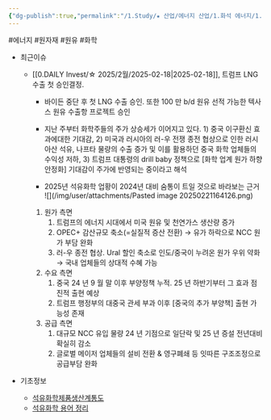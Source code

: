 ```yaml
---
{"dg-publish":true,"permalink":"/1.Study/★ 산업/에너지 산업/1.화석 에너지/1.정유화학/석유화학/","created":"2024-11-20T21:02:28.304+09:00","updated":"2025-06-03T20:07:20.967+09:00"}
---
```


#에너지 #원자재 #원유 #화학

- 최근이슈
	- [[0.DAILY Invest/☆ 2025/2월/2025-02-18\|2025-02-18]], 트럼프 LNG 수출 첫 승인결정.
		- 바이든 중단 후 첫 LNG 수출 승인. 또한 100 만 b/d 원유 선적 가능한 텍사스 원유 수출항 프로젝트 승인
		- 지난 주부터 화학주들의 주가 상승세가 이어지고 있다. 1) 중국 이구환신 효과에대한 기대감, 2) 미국과 러시아의 러-우 전쟁 종전 협상으로 인한 러시아산 석유, 나프타 물량의 수출 증가 및 이를 활용하던 중국 화학 업체들의 수익성 저하, 3) 트럼프 대통령의 drill baby 정책으로 [화학 업계 원가 하향 안정화] 기대감이 주가에 반영되는 중이라고 해석
		  
		- 2025년 석유화학 업황이 2024년 대비 숨통이 트일 것으로 바라보는 근거 ![](/img/user/attachments/Pasted image 20250221164126.png)
		  
		 1) 원가 측면
			 1) 트럼프의 에너지 시대에서 미국 원유 및 천연가스 생산량 증가
			 2) OPEC+ 감산규모 축소(=실질적 증산 전환) → 유가 하락으로 NCC 원가 부담 완화
			 3) 러-우 종전 협상. Ural 할인 축소로 인도/중국이 누려온 원가 우위 약화 → 국내 업체들의 상대적 수혜 가능
		 2) 수요 측면
			 1) 중국 24 년 9 월 말 이후 부양정책 누적. 25 년 하반기부터 그 효과 점진적 출현 예상
			 2) 트럼프 행정부의 대중국 관세 부과 이후 [중국의 추가 부양책] 출현 가능성 존재
		 3) 공급 측면
			 1) 대규모 NCC 유입 물량 24 년 기점으로 일단락 및 25 년 증설 전년대비 확실히 감소
			 2) 글로벌 메이저 업체들의 설비 전환 & 영구폐쇄 등 잇따른 구조조정으로 공급부담 완화


- 기초정보
	- [석유화학제품생산계통도](9.3_당분간,%20미국%20에틸렌%20물량%20아시아로%20유입%20못해!.pdf#page=7&selection=11,0,11,11&color=yellow)
	- [석유화학 용어 정리](9.3_당분간,%20미국%20에틸렌%20물량%20아시아로%20유입%20못해!.pdf#page=8&selection=12,1,15,2&color=yellow)
